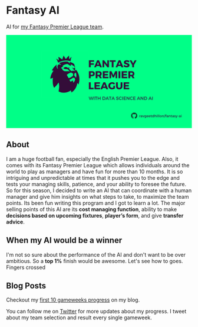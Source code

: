 # Fantasy AI

AI for [my Fantasy Premier League team](https://fantasy.premierleague.com/entry/4914864/history).

![Fantasy AI Art Cover by Ravgeet Dhillon](assets/fantasy-ai.png)

## About

I am a huge football fan, especially the English Premier League. Also, it comes with its Fantasy Premier League which allows individuals around the world to play as managers and have fun for more than 10 months. It is so intriguing and unpredictable at times that it pushes you to the edge and tests your managing skills, patience, and your ability to foresee the future. So for this season, I decided to write an AI that can coordinate with a human manager and give him insights on what steps to take, to maximize the team points. Its been fun writing this program and I got to learn a lot. The major selling points of this AI are its **cost managing function**, ability to make **decisions based on upcoming fixtures**, **player’s form**, and give **transfer advice**.

## When my AI would be a winner

I'm not so sure about the performance of the AI and don't want to be over ambitious. So a **top 1%** finish would be awesome. Let's see how to goes. Fingers crossed

## Blog Posts

Checkout my [first 10 gameweeks progress](https://ravgeetdhillon.github.io/blog/fantasy-premier-league-with-data-science-and-ai-first-ten-gameweeks-review/) on my blog.

You can follow me on [Twitter](https://twitter.com/ravgeetdhillon) for more updates about my progress. I tweet about my team selection and result every single gameweek.
